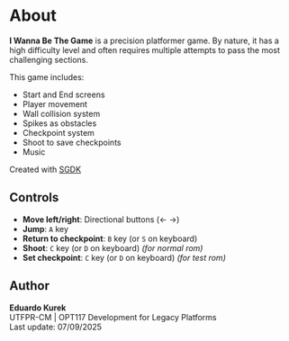 # About  
**I Wanna Be The Game** is a precision platformer game. By nature, it has a high difficulty level and often requires multiple attempts to pass the most challenging sections.  

This game includes:
- Start and End screens
- Player movement  
- Wall collision system  
- Spikes as obstacles  
- Checkpoint system
- Shoot to save checkpoints
- Music

Created with [SGDK](https://github.com/Stephane-D/SGDK)

## Controls  
- **Move left/right**: Directional buttons (← →)  
- **Jump**: `A` key  
- **Return to checkpoint**: `B` key (or `S` on keyboard) 
- **Shoot**: `C` key (or `D` on keyboard) *(for normal rom)*  
- **Set checkpoint**: `C` key (or `D` on keyboard) *(for test rom)*  

## Author  
**Eduardo Kurek**  
UTFPR-CM | OPT117 Development for Legacy Platforms  
Last update: 07/09/2025